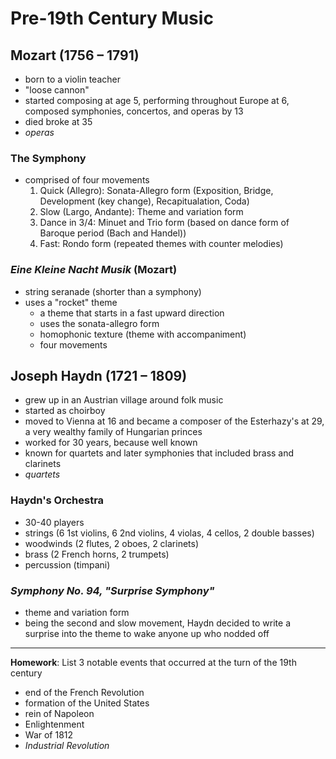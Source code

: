 # Pre-19th Century Music

## Mozart (1756 &ndash; 1791)

* born to a violin teacher
* "loose cannon"
* started composing at age 5, performing throughout Europe at 6, composed symphonies, concertos, and operas by 13
* died broke at 35
* _operas_

### The Symphony

* comprised of four movements
  1. Quick (Allegro): Sonata-Allegro form (Exposition, Bridge, Development (key change), Recapitualation, Coda)
  2. Slow (Largo, Andante): Theme and variation form
  3. Dance in 3/4: Minuet and Trio form (based on dance form of Baroque period (Bach and Handel))
  4. Fast: Rondo form (repeated themes with counter melodies)

### _Eine Kleine Nacht Musik_ (Mozart)

* string seranade (shorter than a symphony)
* uses a "rocket" theme
  * a theme that starts in a fast upward direction
  * uses the sonata-allegro form
  * homophonic texture (theme with accompaniment)
  * four movements


## Joseph Haydn (1721 &ndash; 1809)

* grew up in an Austrian village around folk music
* started as choirboy
* moved to Vienna at 16 and became a composer of the Esterhazy's at 29, a very wealthy family of Hungarian princes
* worked for 30 years, because well known
* known for quartets and later symphonies that included brass and clarinets
* _quartets_

### Haydn's Orchestra

* 30-40 players
* strings (6 1st violins, 6 2nd violins, 4 violas, 4 cellos, 2 double basses)
* woodwinds (2 flutes, 2 oboes, 2 clarinets)
* brass (2 French horns, 2 trumpets)
* percussion (timpani)

### _Symphony No. 94, "Surprise Symphony"_

* theme and variation form
* being the second and slow movement, Haydn decided to write a surprise into the theme to wake anyone up who nodded off

***

**Homework**: List 3 notable events that occurred at the turn of the 19th century

* end of the French Revolution
* formation of the United States
* rein of Napoleon
* Enlightenment
* War of 1812
* _Industrial Revolution_